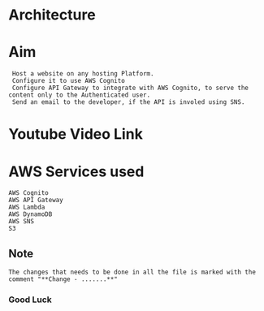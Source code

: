# Architecture

# Aim

     Host a website on any hosting Platform.
     Configure it to use AWS Cognito
     Configure API Gateway to integrate with AWS Cognito, to serve the content only to the Authenticated user.
     Send an email to the developer, if the API is involed using SNS.

# Youtube Video Link

# AWS Services used

    AWS Cognito
    AWS API Gateway
    AWS Lambda
    AWS DynamoDB
    AWS SNS
    S3

## Note

    The changes that needs to be done in all the file is marked with the comment "**Change - .......**"

### Good Luck
